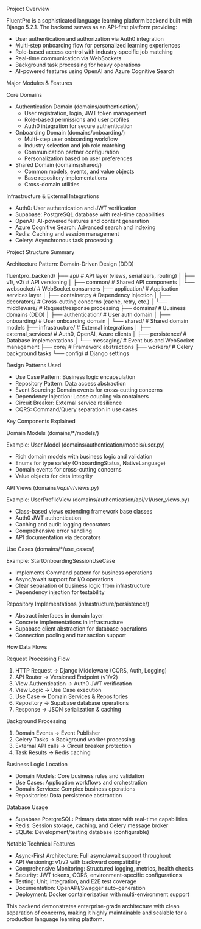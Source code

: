 Project Overview

  FluentPro is a sophisticated language learning platform backend built with Django 5.2.1. The backend serves as an API-first
  platform providing:

  - User authentication and authorization via Auth0 integration
  - Multi-step onboarding flow for personalized learning experiences
  - Role-based access control with industry-specific job matching
  - Real-time communication via WebSockets
  - Background task processing for heavy operations
  - AI-powered features using OpenAI and Azure Cognitive Search

  Major Modules & Features

  Core Domains

  - Authentication Domain (domains/authentication/)
    - User registration, login, JWT token management
    - Role-based permissions and user profiles
    - Auth0 integration for secure authentication
  - Onboarding Domain (domains/onboarding/)
    - Multi-step user onboarding workflow
    - Industry selection and job role matching
    - Communication partner configuration
    - Personalization based on user preferences
  - Shared Domain (domains/shared/)
    - Common models, events, and value objects
    - Base repository implementations
    - Cross-domain utilities

  Infrastructure & External Integrations

  - Auth0: User authentication and JWT verification
  - Supabase: PostgreSQL database with real-time capabilities
  - OpenAI: AI-powered features and content generation
  - Azure Cognitive Search: Advanced search and indexing
  - Redis: Caching and session management
  - Celery: Asynchronous task processing

  Project Structure Summary

  Architecture Pattern: Domain-Driven Design (DDD)

  fluentpro_backend/
  ├── api/                    # API layer (views, serializers, routing)
  │   ├── v1/, v2/           # API versioning
  │   ├── common/            # Shared API components
  │   └── websocket/         # WebSocket consumers
  ├── application/           # Application services layer
  │   ├── container.py       # Dependency injection
  │   ├── decorators/        # Cross-cutting concerns (cache, retry, etc.)
  │   └── middleware/        # Request/response processing
  ├── domains/               # Business domains (DDD)
  │   ├── authentication/   # User auth domain
  │   ├── onboarding/       # User onboarding domain
  │   └── shared/           # Shared domain models
  ├── infrastructure/       # External integrations
  │   ├── external_services/ # Auth0, OpenAI, Azure clients
  │   ├── persistence/      # Database implementations
  │   └── messaging/        # Event bus and WebSocket management
  ├── core/                 # Framework abstractions
  ├── workers/              # Celery background tasks
  └── config/               # Django settings

  Design Patterns Used

  - Use Case Pattern: Business logic encapsulation
  - Repository Pattern: Data access abstraction
  - Event Sourcing: Domain events for cross-cutting concerns
  - Dependency Injection: Loose coupling via containers
  - Circuit Breaker: External service resilience
  - CQRS: Command/Query separation in use cases

  Key Components Explained

  Domain Models (domains/*/models/)

  Example: User Model (domains/authentication/models/user.py)
  - Rich domain models with business logic and validation
  - Enums for type safety (OnboardingStatus, NativeLanguage)
  - Domain events for cross-cutting concerns
  - Value objects for data integrity

  API Views (domains/*/api/v*/views.py)

  Example: UserProfileView (domains/authentication/api/v1/user_views.py)
  - Class-based views extending framework base classes
  - Auth0 JWT authentication
  - Caching and audit logging decorators
  - Comprehensive error handling
  - API documentation via decorators

  Use Cases (domains/*/use_cases/)

  Example: StartOnboardingSessionUseCase
  - Implements Command pattern for business operations
  - Async/await support for I/O operations
  - Clear separation of business logic from infrastructure
  - Dependency injection for testability

  Repository Implementations (infrastructure/persistence/)

  - Abstract interfaces in domain layer
  - Concrete implementations in infrastructure
  - Supabase client abstraction for database operations
  - Connection pooling and transaction support

  How Data Flows

  Request Processing Flow

  1. HTTP Request → Django Middleware (CORS, Auth, Logging)
  2. API Router → Versioned Endpoint (v1/v2)
  3. View Authentication → Auth0 JWT verification
  4. View Logic → Use Case execution
  5. Use Case → Domain Services & Repositories
  6. Repository → Supabase database operations
  7. Response → JSON serialization & caching

  Background Processing

  1. Domain Events → Event Publisher
  2. Celery Tasks → Background worker processing
  3. External API calls → Circuit breaker protection
  4. Task Results → Redis caching

  Business Logic Location

  - Domain Models: Core business rules and validation
  - Use Cases: Application workflows and orchestration
  - Domain Services: Complex business operations
  - Repositories: Data persistence abstraction

  Database Usage

  - Supabase PostgreSQL: Primary data store with real-time capabilities
  - Redis: Session storage, caching, and Celery message broker
  - SQLite: Development/testing database (configurable)

  Notable Technical Features

  - Async-First Architecture: Full async/await support throughout
  - API Versioning: v1/v2 with backward compatibility
  - Comprehensive Monitoring: Structured logging, metrics, health checks
  - Security: JWT tokens, CORS, environment-specific configurations
  - Testing: Unit, integration, and E2E test coverage
  - Documentation: OpenAPI/Swagger auto-generation
  - Deployment: Docker containerization with multi-environment support

  This backend demonstrates enterprise-grade architecture with clean separation of concerns, making it highly maintainable and
  scalable for a production language learning platform.